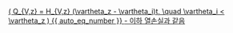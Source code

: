 <a href="#"
   onclick="window.open(
     '/eco2_guide_center/1.%20ECO2%20Logic%20Guide/Equation_diagram.html',
     'popupWindow',
     'width=800,height=600,scrollbars=yes,resizable=yes'
   ); return false;"
   class="equation-link">
  \( Q_{V,z} = H_{V,z} (\vartheta_z - \vartheta_i)t, \quad \vartheta_i < \vartheta_z \) {{ auto_eq_number }}
  <span class="note">- 이하 열손실과 같음</span>
</a>

